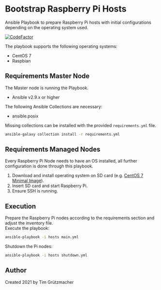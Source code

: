 # Bootstrap Raspberry Pi Hosts

Ansible Playbook to prepare Raspberry Pi hosts with initial configurations depending on the operating system used.

[![CodeFactor](https://www.codefactor.io/repository/github/timgrt/prepare-rpi-hosts/badge)](https://www.codefactor.io/repository/github/timgrt/prepare-rpi-hosts)

The playbook supports the following operating systems:

* CentOS 7
* Raspbian

## Requirements Master Node

The Master node is running the Playbook.

* Ansible v2.9.x or higher

The following Ansible Collections are necessary:

* ansible.posix

Missing collections can be installed with the provided `requirements.yml` file.

```bash
ansible-galaxy collection install -r requirements.yml
```

## Requirements Managed Nodes

Every Raspberry Pi Node needs to have an OS installed, all further configuration is done through this playbook.

1. Download and install operating system on SD card (e.g. [CentOS 7 Minimal Image](http://ftp.rz.uni-frankfurt.de/pub/mirrors/centos-altarch/7.8.2003/isos/aarch64/images/CentOS-Userland-7-aarch64-RaspberryPI-Minimal-4-2003-sda.raw.xz)).
2. Insert SD card and start Raspberry Pi.
3. Ensure SSH is running.

## Execution

Prepare the Raspberry Pi nodes according to the requirements section and adjust the inventory file.  
Execute the playbook:

```bash
ansible-playbook -i hosts main.yml
```

Shutdown the Pi nodes:

```bash
ansible-playbook -i hosts shutdown.yml
```

## Author

Created 2021 by Tim Grützmacher
